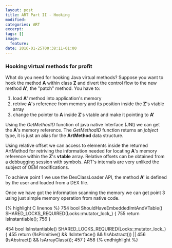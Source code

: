 ```yaml
---
layout: post
title: ART Part II - Hooking
modified:
categories: ART
excerpt:
tags: []
image:
  feature:
date: 2016-01-25T00:38:11+01:00
---
```


### Hooking virtual methods for profit ###

What do you need for hooking Java virtual methods? Suppose you want to hook the method **A** within class **Z** and divert the control flow
to the new method **A'**, the "patch" method. You have to:

1. load **A'** method into application's memory 
2. retrive **A**'s reference from memory and its position inside the **Z**'s vtable array
3. change the pointer to **A** inside **Z**'s vtable and make it pointing to **A'**

Using the _GetMethodID_ function of java native Interface (JNI) we can get the **A**'s memory reference. The _GetMethodID_ function returns an _jobject_ type, it is just an alias for the **ArtMethod** data structure.

Using relative offset we can access to elements inside the returned ArtMethod for retriving the information needed for locating **A**'s memory reference within the **Z**'s **vtable** array. Relative offsets can be obtained from a debbugging session with symbols. ART's internals are very unliked the subject of OEM modifications.

To achieve point 1 we use the DexClassLoader API, the method **A'** is defined by the user and loaded from a DEX file.

Once we have got the information scanning the memory we can get point 3 using just simple memory operation from native code.


{% highlight C linenos %}
754  bool ShouldHaveEmbeddedImtAndVTable() SHARED_LOCKS_REQUIRED(Locks::mutator_lock_) {
755    return IsInstantiable();
756  }

454  bool IsInstantiable() SHARED_LOCKS_REQUIRED(Locks::mutator_lock_) {
455    return (!IsPrimitive() && !IsInterface() && !IsAbstract()) ||
456        (IsAbstract() && IsArrayClass());
457  }
458
{% endhighlight %}